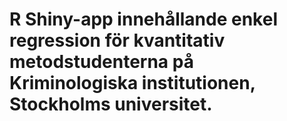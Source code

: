 # R Shiny-app innehållande enkel regression för kvantitativ metodstudenterna på Kriminologiska institutionen, Stockholms universitet.
